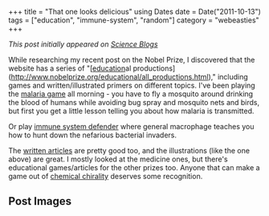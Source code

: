 +++
title = "That one looks delicious"
using Dates
date = Date("2011-10-13")
tags = ["education", "immune-system", "random"]
category = "webeasties"
+++

_This post initially appeared on [Science Blogs](http://scienceblogs.com/webeasties)_

While researching my recent post on the Nobel Prize, I discovered that the website has a series of "[[education](/tag/education)al productions](http://www.nobelprize.org/educational/all_productions.html)," including games and written/illustrated primers on different topics. I've been playing the [malaria game](http://www.nobelprize.org/educational/medicine/malaria/mosquito.html) all morning - you have to fly a mosquito around drinking the blood of humans while avoiding bug spray and mosquito nets and birds, but first you get a little lesson telling you about how malaria is transmitted.

Or play [immune system defender](http://www.nobelprize.org/educational/medicine/immunity/game/index.html) where general macrophage teaches you how to hunt down the nefarious bacterial invaders.

The [written articles](http://www.nobelprize.org/educational/medicine/immunity/immune-detail.html) are pretty good too, and the illustrations (like the one above) are great. I mostly looked at the medicine ones, but there's educational games/articles for the other prizes too. Anyone that can make a game out of [chemical chirality](http://www.nobelprize.org/educational/chemistry/chiral/) deserves some recognition. 

      
  

 ## Post Images


